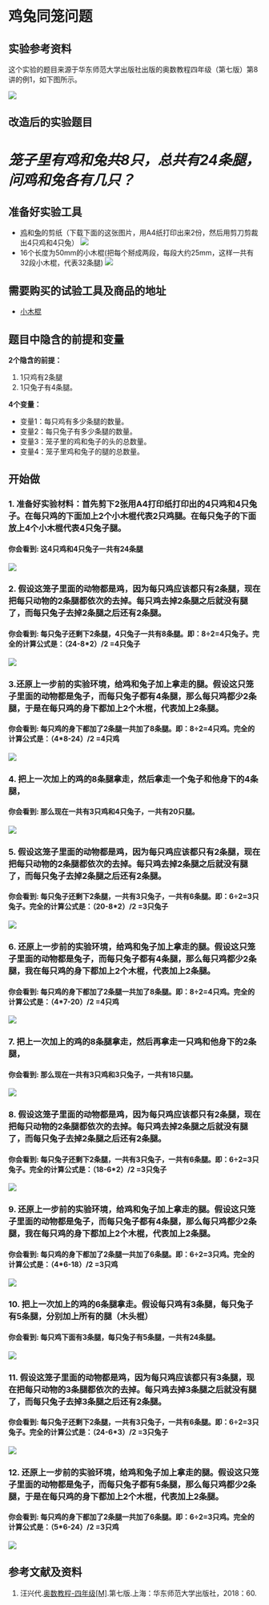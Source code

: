 # 鸡兔同笼问题

## 实验参考资料

这个实验的题目来源于华东师范大学出版社出版的奥数教程四年级（第七版）第8讲的例1，如下图所示。

![](/images/四年级/鸡兔同笼问题/鸡兔同笼问题-奥数教程4年级-p60.jpg)

## 改造后的实验题目

# *笼子里有鸡和兔共8只，总共有24条腿，问鸡和兔各有几只？* #

## 准备好实验工具

- [鸡](http://www.nipic.com/show/1/64/f1dc8549c86d2d02.html)和[兔](http://www.nipic.com/show/1/9/cd4f17e640878c18.html)的剪纸（下载下面的这张图片，用A4纸打印出来2份，然后用剪刀剪裁出4只鸡和4只兔）
![](/images/四年级/鸡兔同笼问题/鸡兔同笼打印图像.png)
- 16个长度为50mm的小木棍(把每个掰成两段，每段大约25mm，这样一共有32段小木棍，代表32条腿)
![](/images/四年级/鸡兔同笼问题/16个小木棍.png)

## 需要购买的试验工具及商品的地址

- [小木棍](https://item.taobao.com/item.htm?spm=a1z09.2.0.0.522e2e8dcBCn3c&id=44790274638&_u=lc6ncuddc99)
 
## 题目中隐含的前提和变量

**2个隐含的前提：**

1. 1只鸡有2条腿
2. 1只兔子有4条腿。

**4个变量：**

- 变量1：每只鸡有多少条腿的数量。
- 变量2：每只兔子有多少条腿的数量。
- 变量3：笼子里的鸡和兔子的头的总数量。
- 变量4：笼子里鸡和兔子的腿的总数量。
 
## 开始做

### 1. 准备好实验材料：首先剪下2张用A4打印纸打印出的4只鸡和4只兔子。在每只鸡的下面加上2个小木棍代表2只鸡腿。在每只兔子的下面放上4个小木棍代表4只兔子腿。

#### 你会看到: 这4只鸡和4只兔子一共有24条腿

![](/images/四年级/鸡兔同笼问题/1a.jpg)

### 2. 假设这笼子里面的动物都是鸡，因为每只鸡应该都只有2条腿，现在把每只动物的2条腿都依次的去掉。每只鸡去掉2条腿之后就没有腿了，而每只兔子去掉2条腿之后还有2条腿。

#### 你会看到: 每只兔子还剩下2条腿，4只兔子一共有8条腿。即：8÷2=4只兔子。完全的计算公式是：（24-8*2）/2 =4只兔子

![](/images/四年级/鸡兔同笼问题/2a.jpg)

### 3.还原上一步前的实验环境，给鸡和兔子加上拿走的腿。假设这只笼子里面的动物都是兔子，而每只兔子都有4条腿，那么每只鸡都少2条腿，于是在每只鸡的身下都加上2个木棍，代表加上2条腿。 


#### 你会看到: 每只鸡的身下都加了2条腿一共加了8条腿。即：8÷2=4只鸡。完全的计算公式是：（4*8-24）/2 =4只鸡

![](/images/四年级/鸡兔同笼问题/3a.jpg)

### 4. 把上一次加上的鸡的8条腿拿走，然后拿走一个兔子和他身下的4条腿，

#### 你会看到: 那么现在一共有3只鸡和4只兔子，一共有20只腿。

![](/images/四年级/鸡兔同笼问题/4a.jpg)

### 5. 假设这笼子里面的动物都是鸡，因为每只鸡应该都只有2条腿，现在把每只动物的2条腿都依次的去掉。每只鸡去掉2条腿之后就没有腿了，而每只兔子去掉2条腿之后还有2条腿。

#### 你会看到: 每只兔子还剩下2条腿，一共有3只兔子，一共有6条腿。即：6÷2=3只兔子。完全的计算公式是：（20-8*2）/2 =3只兔子

![](/images/四年级/鸡兔同笼问题/5a.jpg)

### 6. 还原上一步前的实验环境，给鸡和兔子加上拿走的腿。假设这只笼子里面的动物都是兔子，而每只兔子都有4条腿，那么每只鸡都少2条腿，我在每只鸡的身下都加上2个木棍，代表加上2条腿。 

#### 你会看到: 每只鸡的身下都加了2条腿一共加了8条腿。即：8÷2=4只鸡。完全的计算公式是：（4*7-20）/2 =4只鸡

![](/images/四年级/鸡兔同笼问题/6a.jpg)

### 7. 把上一次加上的鸡的8条腿拿走，然后再拿走一只鸡和他身下的2条腿，

#### 你会看到: 那么现在一共有3只鸡和3只兔子，一共有18只腿。

![](/images/四年级/鸡兔同笼问题/7a.jpg)

### 8. 假设这笼子里面的动物都是鸡，因为每只鸡应该都只有2条腿，现在把每只动物的2条腿都依次的去掉。每只鸡去掉2条腿之后就没有腿了，而每只兔子去掉2条腿之后还有2条腿。

#### 你会看到: 每只兔子还剩下2条腿，一共有3只兔子，一共有6条腿。即：6÷2=3只兔子。完全的计算公式是：（18-6*2）/2 =3只兔子

![](/images/四年级/鸡兔同笼问题/8a.jpg)

### 9. 还原上一步前的实验环境，给鸡和兔子加上拿走的腿。假设这只笼子里面的动物都是兔子，而每只兔子都有4条腿，那么每只鸡都少2条腿，我在每只鸡的身下都加上2个木棍，代表加上2条腿。 


#### 你会看到: 每只鸡的身下都加了2条腿一共加了6条腿。即：6÷2=3只鸡。完全的计算公式是：（4*6-18）/2 =3只鸡

![](/images/四年级/鸡兔同笼问题/9a.jpg)

### 10. 把上一次加上的鸡的6条腿拿走。假设每只鸡有3条腿，每只兔子有5条腿，分别加上所有的腿（木头棍）

#### 你会看到: 每只鸡下面有3条腿，每只兔子有5条腿，一共有24条腿。

![](/images/四年级/鸡兔同笼问题/10a.jpg)

### 11. 假设这笼子里面的动物都是鸡，因为每只鸡应该都只有3条腿，现在把每只动物的3条腿都依次的去掉。每只鸡去掉3条腿之后就没有腿了，而每只兔子去掉3条腿之后还有2条腿。

#### 你会看到: 每只兔子还剩下2条腿，一共有3只兔子，一共有6条腿。即：6÷2=3只兔子。完全的计算公式是：（24-6*3）/2 =3只兔子

![](/images/四年级/鸡兔同笼问题/11a.jpg)

### 12. 还原上一步前的实验环境，给鸡和兔子加上拿走的腿。假设这只笼子里面的动物都是兔子，而每只兔子都有5条腿，那么每只鸡都少2条腿，于是在每只鸡的身下都加上2个木棍，代表加上2条腿。 

#### 你会看到: 每只鸡的身下都加了2条腿一共加了6条腿。即：6÷2=3只鸡。完全的计算公式是：（5*6-24）/2 =3只鸡

![](/images/四年级/鸡兔同笼问题/12a.jpg)

## 参考文献及资料

1. 汪兴代.[奥数教程-四年级[M]](https://detail.tmall.com/item.htm?id=39617102182&spm=a1z09.2.0.0.14b52e8dIjDpBL&_u=tc6ncud215a).第七版.上海：华东师范大学出版社，2018：60.